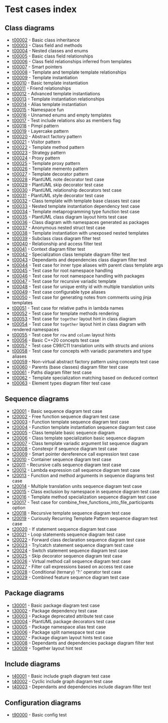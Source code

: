 # Test cases index
## Class diagrams
 * [t00002](./test_cases/t00002.md) - Basic class inheritance
 * [t00003](./test_cases/t00003.md) - Class field and methods
 * [t00004](./test_cases/t00004.md) - Nested classes and enums
 * [t00005](./test_cases/t00005.md) - Basic class field relationships
 * [t00006](./test_cases/t00006.md) - Class field relationships inferred from templates
 * [t00007](./test_cases/t00007.md) - Smart pointers
 * [t00008](./test_cases/t00008.md) - Template and template template relationships
 * [t00009](./test_cases/t00009.md) - Template instantiation
 * [t00010](./test_cases/t00010.md) - Basic template instantiation
 * [t00011](./test_cases/t00011.md) - Friend relationships
 * [t00012](./test_cases/t00012.md) - Advanced template instantiations
 * [t00013](./test_cases/t00013.md) - Template instantiation relationships
 * [t00014](./test_cases/t00014.md) - Alias template instantiation
 * [t00015](./test_cases/t00015.md) - Namespace fun
 * [t00016](./test_cases/t00016.md) - Unnamed enums and empty templates
 * [t00017](./test_cases/t00017.md) - Test include relations also as members flag
 * [t00018](./test_cases/t00018.md) - Pimpl pattern
 * [t00019](./test_cases/t00019.md) - Layercake pattern
 * [t00020](./test_cases/t00020.md) - Abstract factory pattern
 * [t00021](./test_cases/t00021.md) - Visitor pattern
 * [t00022](./test_cases/t00022.md) - Template method pattern
 * [t00023](./test_cases/t00023.md) - Strategy pattern
 * [t00024](./test_cases/t00024.md) - Proxy pattern
 * [t00025](./test_cases/t00025.md) - Template proxy pattern
 * [t00026](./test_cases/t00026.md) - Template memento pattern
 * [t00027](./test_cases/t00027.md) - Template decorator pattern
 * [t00028](./test_cases/t00028.md) - PlantUML note decorator test case
 * [t00029](./test_cases/t00029.md) - PlantUML skip decorator test case
 * [t00030](./test_cases/t00030.md) - PlantUML relationship decorators test case
 * [t00031](./test_cases/t00031.md) - PlantUML style decorator test case
 * [t00032](./test_cases/t00032.md) - Class template with template base classes test case
 * [t00033](./test_cases/t00033.md) - Nested template instantiation dependency test case
 * [t00034](./test_cases/t00034.md) - Template metaprogramming type function test case
 * [t00035](./test_cases/t00035.md) - PlantUML class diagram layout hints test case
 * [t00036](./test_cases/t00036.md) - Class diagram with namespaces generated as packages
 * [t00037](./test_cases/t00037.md) - Anonymous nested struct test case
 * [t00038](./test_cases/t00038.md) - Template instantiation with unexposed nested templates
 * [t00039](./test_cases/t00039.md) - Subclass class diagram filter test
 * [t00040](./test_cases/t00040.md) - Relationship and access filter test
 * [t00041](./test_cases/t00041.md) - Context diagram filter test
 * [t00042](./test_cases/t00042.md) - Specialization class template diagram filter test
 * [t00043](./test_cases/t00043.md) - Dependants and dependencies class diagram filter test
 * [t00044](./test_cases/t00044.md) - Test case for inner type aliases with parent class template args
 * [t00045](./test_cases/t00045.md) - Test case for root namespace handling
 * [t00046](./test_cases/t00046.md) - Test case for root namespace handling with packages
 * [t00047](./test_cases/t00047.md) - Test case for recursive variadic template
 * [t00048](./test_cases/t00048.md) - Test case for unique entity id with multiple translation units
 * [t00049](./test_cases/t00049.md) - Test case configurable type aliases
 * [t00050](./test_cases/t00050.md) - Test case for generating notes from comments using jinja templates
 * [t00051](./test_cases/t00051.md) - Test case for relative paths in lambda names
 * [t00052](./test_cases/t00052.md) - Test case for template methods rendering
 * [t00053](./test_cases/t00053.md) - Test case for `together` layout hint in class diagram
 * [t00054](./test_cases/t00054.md) - Test case for `together` layout hint in class diagram with rendered namespaces
 * [t00055](./test_cases/t00055.md) - Test case for `row` and `column` layout hints
 * [t00056](./test_cases/t00056.md) - Basic C++20 concepts test case
 * [t00057](./test_cases/t00057.md) - Test case C99/C11 translation units with structs and unions
 * [t00058](./test_cases/t00058.md) - Test case for concepts with variadic parameters and type aliases
 * [t00059](./test_cases/t00059.md) - Non-virtual abstract factory pattern using concepts test case
 * [t00060](./test_cases/t00060.md) - Parents (base classes) diagram filter test case
 * [t00061](./test_cases/t00061.md) - Paths diagram filter test case
 * [t00062](./test_cases/t00062.md) - Template specialization matching based on deduced context
 * [t00063](./test_cases/t00063.md) - Element types diagram filter test case
## Sequence diagrams
 * [t20001](./test_cases/t20001.md) - Basic sequence diagram test case
 * [t20002](./test_cases/t20002.md) - Free function sequence diagram test case
 * [t20003](./test_cases/t20003.md) - Function template sequence diagram test case
 * [t20004](./test_cases/t20004.md) - Function template instantiation sequence diagram test case
 * [t20005](./test_cases/t20005.md) - Class template basic sequence diagram
 * [t20006](./test_cases/t20006.md) - Class template specialization basic sequence diagram
 * [t20007](./test_cases/t20007.md) - Class template variadic argument list sequence diagram
 * [t20008](./test_cases/t20008.md) - Constexpr if sequence diagram test case
 * [t20009](./test_cases/t20009.md) - Smart pointer dereference call expression test case
 * [t20010](./test_cases/t20010.md) - Container sequence diagram test case
 * [t20011](./test_cases/t20011.md) - Recursive calls sequence diagram test case
 * [t20012](./test_cases/t20012.md) - Lambda expression call sequence diagram test case
 * [t20013](./test_cases/t20013.md) - Function and method arguments in sequence diagrams test case
 * [t20014](./test_cases/t20014.md) - Multiple translation units sequence diagram test case
 * [t20015](./test_cases/t20015.md) - Class exclusion by namespace in sequence diagram test case
 * [t20016](./test_cases/t20016.md) - Template method specialization sequence diagram test case
 * [t20017](./test_cases/t20017.md) - Test case for combine_free_functions_into_file_participants option
 * [t20018](./test_cases/t20018.md) - Recursive template sequence diagram test case
 * [t20019](./test_cases/t20019.md) - Curiously Recurring Template Pattern sequence diagram test case
 * [t20020](./test_cases/t20020.md) - If statement sequence diagram test case
 * [t20021](./test_cases/t20021.md) - Loop statements sequence diagram test case
 * [t20022](./test_cases/t20022.md) - Forward class declaration sequence diagram test case
 * [t20023](./test_cases/t20023.md) - Try/catch statement sequence diagram test case
 * [t20024](./test_cases/t20024.md) - Switch statement sequence diagram test case
 * [t20025](./test_cases/t20025.md) - Skip decorator sequence diagram test case
 * [t20026](./test_cases/t20026.md) - Virtual method call sequence diagram test case
 * [t20027](./test_cases/t20027.md) - Filter call expressions based on access test case
 * [t20028](./test_cases/t20028.md) - Conditional (ternary) '?:' operator test case
 * [t20029](./test_cases/t20029.md) - Combined feature sequence diagram test case
## Package diagrams
 * [t30001](./test_cases/t30001.md) - Basic package diagram test case
 * [t30002](./test_cases/t30002.md) - Package dependency test case
 * [t30003](./test_cases/t30003.md) - Package deprecated attribute test case
 * [t30004](./test_cases/t30004.md) - PlantUML package decorators test case
 * [t30005](./test_cases/t30005.md) - Package namespace alias test case
 * [t30006](./test_cases/t30006.md) - Package split namespace test case
 * [t30007](./test_cases/t30007.md) - Package diagram layout hints test case
 * [t30008](./test_cases/t30008.md) - Dependants and dependencies package diagram filter test
 * [t30009](./test_cases/t30009.md) - Together layout hint test
## Include diagrams
 * [t40001](./test_cases/t40001.md) - Basic include graph diagram test case
 * [t40002](./test_cases/t40002.md) - Cyclic include graph diagram test case
 * [t40003](./test_cases/t40003.md) - Dependants and dependencies include diagram filter test
## Configuration diagrams
 * [t90000](./test_cases/t90000.md) - Basic config test
